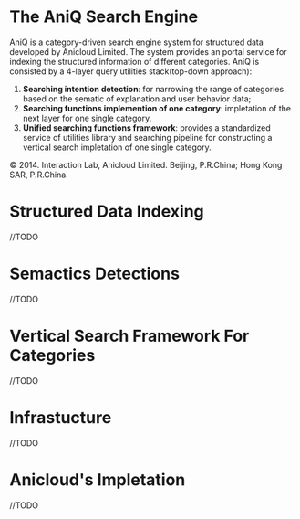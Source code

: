 The AniQ Search Engine
====

AniQ is a category-driven search engine system for structured data developed by Anicloud Limited. The system provides an portal service for indexing the structured information of different categories. AniQ is consisted by a 4-layer query utilities stack(top-down approach):

1. **Searching intention detection**: for narrowing the range of categories based on the sematic of explanation and user behavior data;
2. **Searching functions implemention of one category**: impletation of the next layer for one single category.
3. **Unified searching functions framework**: provides a standardized service of utilities library and searching pipeline for constructing a vertical search impletation of one single category.

&copy; 2014. Interaction Lab, Anicloud Limited. Beijing, P.R.China; Hong Kong SAR, P.R.China.

# Structured Data Indexing
//TODO

# Semactics Detections
//TODO

# Vertical Search Framework For Categories
//TODO

# Infrastucture
//TODO

# Anicloud's Impletation
//TODO
